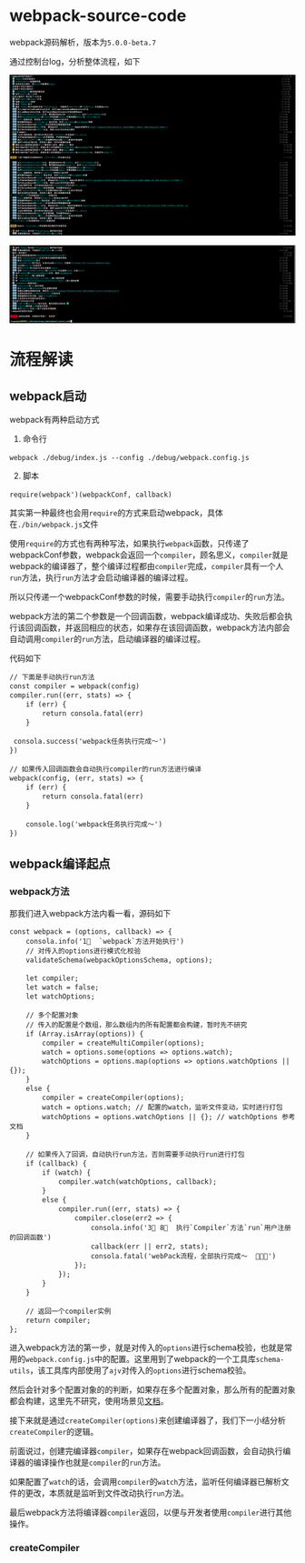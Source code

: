 # webpack-source-code

webpack源码解析，版本为`5.0.0-beta.7`

通过控制台log，分析整体流程，如下

![](./static/log1.png)

![](./static/log2.png)

# 流程解读

## webpack启动

webpack有两种启动方式

1. 命令行

`webpack ./debug/index.js --config ./debug/webpack.config.js`

2. 脚本

`require(webpack')(webpackConf, callback)`

其实第一种最终也会用`require`的方式来启动webpack，具体在`./bin/webpack.js`文件

使用`require`的方式也有两种写法，如果执行`webpack`函数，只传递了webpackConf参数，webpack会返回一个`compiler`，顾名思义，`compiler`就是webpack的编译器了，整个编译过程都由`compiler`完成，`compiler`具有一个人`run`方法，执行`run`方法才会启动编译器的编译过程。

所以只传递一个webpackConf参数的时候，需要手动执行`compiler`的`run`方法。

webpack方法的第二个参数是一个回调函数，webpack编译成功、失败后都会执行该回调函数，并返回相应的状态，如果存在该回调函数，webpack方法内部会自动调用`compiler`的`run`方法，启动编译器的编译过程。

代码如下

```
// 下面是手动执行run方法
const compiler = webpack(config)
compiler.run((err, stats) => {
	if (err) {
		return consola.fatal(err)
	}

 consola.success('webpack任务执行完成～')
})

// 如果传入回调函数会自动执行compiler的run方法进行编译
webpack(config, (err, stats) => {
	if (err) {
		return consola.fatal(err)
	}

	console.log('webpack任务执行完成～')
})
```

## webpack编译起点

### webpack方法

那我们进入webpack方法内看一看，源码如下

```
const webpack = (options, callback) => {
	consola.info('1⃣️  `webpack`方法开始执行')
	// 对传入的options进行模式化校验
	validateSchema(webpackOptionsSchema, options);

	let compiler;
	let watch = false;
	let watchOptions;

	// 多个配置对象
	// 传入的配置是个数组，那么数组内的所有配置都会构建，暂时先不研究
	if (Array.isArray(options)) {
		compiler = createMultiCompiler(options);
		watch = options.some(options => options.watch);
		watchOptions = options.map(options => options.watchOptions || {});
	}
	else {
		compiler = createCompiler(options);
		watch = options.watch; // 配置的watch，监听文件变动，实时进行打包
		watchOptions = options.watchOptions || {}; // watchOptions 参考文档
	}

	// 如果传入了回调，自动执行run方法，否则需要手动执行run进行打包
	if (callback) {
		if (watch) {
			compiler.watch(watchOptions, callback);
		}
		else {
			compiler.run((err, stats) => {
				compiler.close(err2 => {
					consola.info('3⃣️ 8⃣️  执行`Compiler`方法`run`用户注册的回调函数')
					callback(err || err2, stats);
					consola.fatal('webPack流程，全部执行完成～  🎉🎉🎉')
				});
			});
		}
	}

	// 返回一个compiler实例
	return compiler;
};
```

进入webpack方法的第一步，就是对传入的`options`进行schema校验，也就是常用的`webpack.config.js`中的配置。这里用到了webpack的一个工具库`schema-utils`，该工具库内部使用了`ajv`对传入的`options`进行schema校验。

然后会针对多个配置对象的的判断，如果存在多个配置对象，那么所有的配置对象都会构建，这里先不研究，使用场景见[文档](https://www.webpackjs.com/configuration/configuration-types/#%E5%AF%BC%E5%87%BA%E5%A4%9A%E4%B8%AA%E9%85%8D%E7%BD%AE%E5%AF%B9%E8%B1%A1)。

接下来就是通过`createCompiler(options)`来创建编译器了，我们下一小结分析`createCompiler`的逻辑。

前面说过，创建完编译器`compiler`，如果存在webpack回调函数，会自动执行编译器的编译操作也就是`compiler`的`run`方法。

如果配置了`watch`的话，会调用`compiler`的`watch`方法，监听任何编译器已解析文件的更改，本质就是监听到文件改动执行`run`方法。

最后webpack方法将编译器`compiler`返回，以便与开发者使用`compiler`进行其他操作。

### createCompiler
